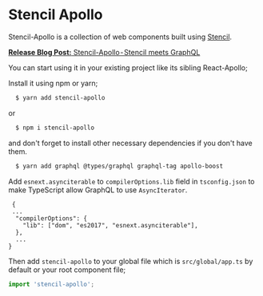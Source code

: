 # Stencil Apollo
Stencil-Apollo is a collection of web components built using [Stencil](https://github.com/ionic-team/stencil).

[**Release Blog Post:** Stencil-Apollo - Stencil meets GraphQL](https://medium.com/the-guild/stencil-apollo-stencil-meets-graphql-6fec577ee615)

You can start using it in your existing project like its sibling React-Apollo;

Install it using npm or yarn;
```bash
  $ yarn add stencil-apollo
```

or

```bash
  $ npm i stencil-apollo
```

and don't forget to install other necessary dependencies if you don't have them.

```bash
  $ yarn add graphql @types/graphql graphql-tag apollo-boost
```

Add `esnext.asynciterable` to `compilerOptions.lib` field in `tsconfig.json` to make TypeScript allow GraphQL to use `AsyncIterator`.

```ejson
 {
 ...
  "compilerOptions": {
    "lib": ["dom", "es2017", "esnext.asynciterable"],
  },
  ...
}

```

Then add `stencil-apollo` to your global file which is `src/global/app.ts` by default or your root component file;

```ts
import 'stencil-apollo';
```

